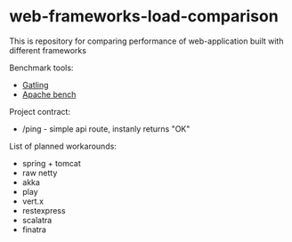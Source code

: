 web-frameworks-load-comparison
=======
This is repository for comparing performance of web-application built with different frameworks


Benchmark tools:
* [Gatling](http://gatling.io/)
* [Apache bench](https://httpd.apache.org/docs/2.4/programs/ab.html)


Project contract:
* /ping - simple api route, instanly returns "OK"


List of planned workarounds:
* spring + tomcat
* raw netty
* akka
* play
* vert.x
* restexpress
* scalatra
* finatra
